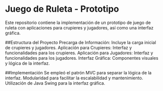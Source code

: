 # Juego de Ruleta - Prototipo
Este repositorio contiene la implementación de un prototipo de juego de ruleta con aplicaciones para crupieres y jugadores, así como una interfaz gráfica.

##Estructura del Proyecto
Precarga de Información: Incluye la carga inicial de crupieres y jugadores.
Aplicación para Crupieres: Interfaz y funcionalidades para los crupieres.
Aplicación para Jugadores: Interfaz y funcionalidades para los jugadores.
Interfaz Gráfica: Componentes visuales y lógica de la interfaz.

##Implementación
Se empleó el patrón MVC para separar la lógica de la interfaz.
Modularidad para facilitar la escalabilidad y mantenimiento.
Utilización de Java Swing para la interfaz gráfica.
